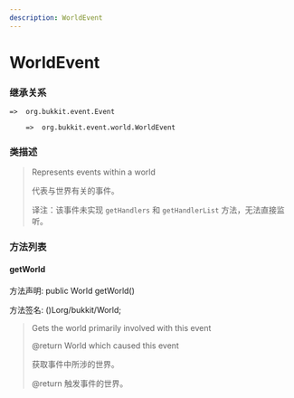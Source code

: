```yaml
---
description: WorldEvent
---
```


# WorldEvent

### 继承关系

    =>  org.bukkit.event.Event

        =>  org.bukkit.event.world.WorldEvent

### 类描述

> Represents events within a world
>
> 代表与世界有关的事件。
>
> 译注：该事件未实现 `getHandlers` 和 `getHandlerList` 方法，无法直接监听。

### 方法列表

#### getWorld

方法声明: public World getWorld()

方法签名: ()Lorg/bukkit/World;

> Gets the world primarily involved with this event
>
> @return World which caused this event
> 
> 获取事件中所涉的世界。
>
> @return 触发事件的世界。